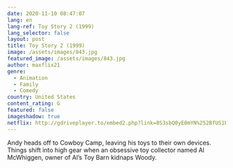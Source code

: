 ```yaml
---
date: 2020-11-10 08:47:07
lang: en
lang-ref: Toy Story 2 (1999)
lang_selector: false
layout: post
title: Toy Story 2 (1999)
image: /assets/images/843.jpg
featured_image: /assets/images/843.jpg
author: maxflix21
genre:
  - Animation
  - Family
  - Comedy
country: United States
content_rating: G
featured: false
imageshadow: true
netflix: http://gdriveplayer.to/embed2.php?link=8S3sbQ0yE0mYN%252BfUS1PJ8QHBwE%252F6S%252BGI8oLufArPB94pd7QdqBCFHe6vveYz0IoWxgpAsfcnqUZi8ZDE2VCm%252B9tXIDtbZ0vtsVbg3yoWj6kO7DR9ULc4Z7DTzmPvs5%252FsrvFg83TwzcZrhQ99hr%252BuTMt6mnfNvCIz0btZrkCEyrUxzA5l93r8LIBnsTmDQ9e9%252FlVC%252FoV6lywrYoI4FiSPYM
---
```

Andy heads off to Cowboy Camp, leaving his toys to their own devices. Things shift into high gear when an obsessive toy collector named Al McWhiggen, owner of Al’s Toy Barn kidnaps Woody.